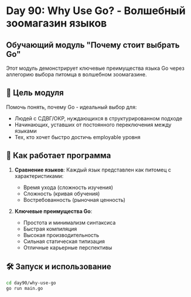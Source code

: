 # Day 90: Why Use Go? - Волшебный зоомагазин языков

## Обучающий модуль "Почему стоит выбрать Go"

Этот модуль демонстрирует ключевые преимущества языка Go через аллегорию выбора питомца в волшебном зоомагазине.

## 🎯 Цель модуля

Помочь понять, почему Go - идеальный выбор для:
- Людей с СДВГ/ОКР, нуждающихся в структурированном подходе
- Начинающих, уставших от постоянного переключения между языками
- Тех, кто хочет быстро достичь employable уровня

## 🚀 Как работает программа

1. **Сравнение языков**: Каждый язык представлен как питомец с характеристиками:
   - Время ухода (сложность изучения)
   - Сложность (кривая обучения)  
   - Востребованность (рыночная ценность)

2. **Ключевые преимущества Go**:
   - Простота и минимализм синтаксиса
   - Быстрая компиляция
   - Высокая производительность
   - Сильная статическая типизация
   - Отличные карьерные перспективы

## 🛠 Запуск и использование

```bash
cd day90/why-use-go
go run main.go
